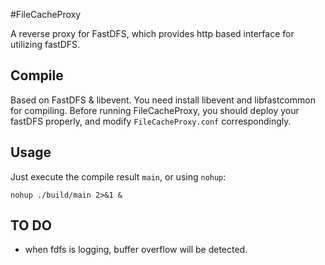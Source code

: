 #FileCacheProxy

A reverse proxy for FastDFS, which provides http based interface for utilizing fastDFS.

## Compile 

Based on FastDFS & libevent. 
You need install libevent and libfastcommon for compiling.
Before running FileCacheProxy, you should deploy your fastDFS properly, and modify `FileCacheProxy.conf` correspondingly.

## Usage

Just execute the compile result `main`, or using `nohup`:
```
nohup ./build/main 2>&1 &
```

## TO DO

- when fdfs is logging, buffer overflow will be detected.